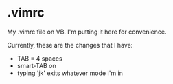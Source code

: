 # .vimrc
My .vimrc file on VB. I'm putting it here for convenience.

Currently, these are the changes that I have:
  - TAB = 4 spaces
  - smart-TAB on
  - typing 'jk' exits whatever mode I'm in
